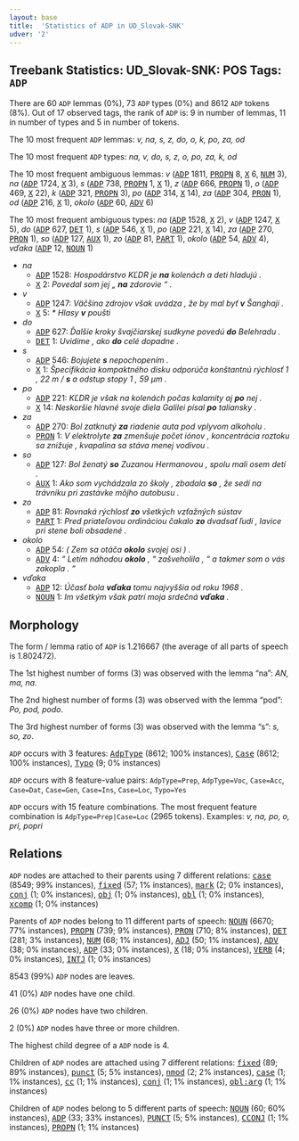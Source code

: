 ```yaml
---
layout: base
title:  'Statistics of ADP in UD_Slovak-SNK'
udver: '2'
---
```


## Treebank Statistics: UD_Slovak-SNK: POS Tags: `ADP`

There are 60 `ADP` lemmas (0%), 73 `ADP` types (0%) and 8612 `ADP` tokens (8%).
Out of 17 observed tags, the rank of `ADP` is: 9 in number of lemmas, 11 in number of types and 5 in number of tokens.

The 10 most frequent `ADP` lemmas: <em>v, na, s, z, do, o, k, po, za, od</em>

The 10 most frequent `ADP` types:  <em>na, v, do, s, z, o, po, za, k, od</em>

The 10 most frequent ambiguous lemmas: <em>v</em> (<tt><a href="sk_snk-pos-ADP.html">ADP</a></tt> 1811, <tt><a href="sk_snk-pos-PROPN.html">PROPN</a></tt> 8, <tt><a href="sk_snk-pos-X.html">X</a></tt> 6, <tt><a href="sk_snk-pos-NUM.html">NUM</a></tt> 3), <em>na</em> (<tt><a href="sk_snk-pos-ADP.html">ADP</a></tt> 1724, <tt><a href="sk_snk-pos-X.html">X</a></tt> 3), <em>s</em> (<tt><a href="sk_snk-pos-ADP.html">ADP</a></tt> 738, <tt><a href="sk_snk-pos-PROPN.html">PROPN</a></tt> 1, <tt><a href="sk_snk-pos-X.html">X</a></tt> 1), <em>z</em> (<tt><a href="sk_snk-pos-ADP.html">ADP</a></tt> 666, <tt><a href="sk_snk-pos-PROPN.html">PROPN</a></tt> 1), <em>o</em> (<tt><a href="sk_snk-pos-ADP.html">ADP</a></tt> 469, <tt><a href="sk_snk-pos-X.html">X</a></tt> 22), <em>k</em> (<tt><a href="sk_snk-pos-ADP.html">ADP</a></tt> 321, <tt><a href="sk_snk-pos-PROPN.html">PROPN</a></tt> 3), <em>po</em> (<tt><a href="sk_snk-pos-ADP.html">ADP</a></tt> 314, <tt><a href="sk_snk-pos-X.html">X</a></tt> 14), <em>za</em> (<tt><a href="sk_snk-pos-ADP.html">ADP</a></tt> 304, <tt><a href="sk_snk-pos-PRON.html">PRON</a></tt> 1), <em>od</em> (<tt><a href="sk_snk-pos-ADP.html">ADP</a></tt> 216, <tt><a href="sk_snk-pos-X.html">X</a></tt> 1), <em>okolo</em> (<tt><a href="sk_snk-pos-ADP.html">ADP</a></tt> 60, <tt><a href="sk_snk-pos-ADV.html">ADV</a></tt> 6)

The 10 most frequent ambiguous types:  <em>na</em> (<tt><a href="sk_snk-pos-ADP.html">ADP</a></tt> 1528, <tt><a href="sk_snk-pos-X.html">X</a></tt> 2), <em>v</em> (<tt><a href="sk_snk-pos-ADP.html">ADP</a></tt> 1247, <tt><a href="sk_snk-pos-X.html">X</a></tt> 5), <em>do</em> (<tt><a href="sk_snk-pos-ADP.html">ADP</a></tt> 627, <tt><a href="sk_snk-pos-DET.html">DET</a></tt> 1), <em>s</em> (<tt><a href="sk_snk-pos-ADP.html">ADP</a></tt> 546, <tt><a href="sk_snk-pos-X.html">X</a></tt> 1), <em>po</em> (<tt><a href="sk_snk-pos-ADP.html">ADP</a></tt> 221, <tt><a href="sk_snk-pos-X.html">X</a></tt> 14), <em>za</em> (<tt><a href="sk_snk-pos-ADP.html">ADP</a></tt> 270, <tt><a href="sk_snk-pos-PRON.html">PRON</a></tt> 1), <em>so</em> (<tt><a href="sk_snk-pos-ADP.html">ADP</a></tt> 127, <tt><a href="sk_snk-pos-AUX.html">AUX</a></tt> 1), <em>zo</em> (<tt><a href="sk_snk-pos-ADP.html">ADP</a></tt> 81, <tt><a href="sk_snk-pos-PART.html">PART</a></tt> 1), <em>okolo</em> (<tt><a href="sk_snk-pos-ADP.html">ADP</a></tt> 54, <tt><a href="sk_snk-pos-ADV.html">ADV</a></tt> 4), <em>vďaka</em> (<tt><a href="sk_snk-pos-ADP.html">ADP</a></tt> 12, <tt><a href="sk_snk-pos-NOUN.html">NOUN</a></tt> 1)


* <em>na</em>
  * <tt><a href="sk_snk-pos-ADP.html">ADP</a></tt> 1528: <em>Hospodárstvo KĽDR je <b>na</b> kolenách a deti hladujú .</em>
  * <tt><a href="sk_snk-pos-X.html">X</a></tt> 2: <em>Povedal som jej „ <b>na</b> zdorovie “ .</em>
* <em>v</em>
  * <tt><a href="sk_snk-pos-ADP.html">ADP</a></tt> 1247: <em>Väčšina zdrojov však uvádza , že by mal byť <b>v</b> Šanghaji .</em>
  * <tt><a href="sk_snk-pos-X.html">X</a></tt> 5: <em>* Hlasy <b>v</b> poušti</em>
* <em>do</em>
  * <tt><a href="sk_snk-pos-ADP.html">ADP</a></tt> 627: <em>Ďalšie kroky švajčiarskej sudkyne povedú <b>do</b> Belehradu .</em>
  * <tt><a href="sk_snk-pos-DET.html">DET</a></tt> 1: <em>Uvidíme , ako <b>do</b> celé dopadne .</em>
* <em>s</em>
  * <tt><a href="sk_snk-pos-ADP.html">ADP</a></tt> 546: <em>Bojujete <b>s</b> nepochopením .</em>
  * <tt><a href="sk_snk-pos-X.html">X</a></tt> 1: <em>Špecifikácia kompaktného disku odporúča konštantnú rýchlosť 1 , 22 m / <b>s</b> a odstup stopy 1 , 59 μm .</em>
* <em>po</em>
  * <tt><a href="sk_snk-pos-ADP.html">ADP</a></tt> 221: <em>KĽDR je však na kolenách počas kalamity aj <b>po</b> nej .</em>
  * <tt><a href="sk_snk-pos-X.html">X</a></tt> 14: <em>Neskoršie hlavné svoje diela Galilei písal <b>po</b> taliansky .</em>
* <em>za</em>
  * <tt><a href="sk_snk-pos-ADP.html">ADP</a></tt> 270: <em>Bol zatknutý <b>za</b> riadenie auta pod vplyvom alkoholu .</em>
  * <tt><a href="sk_snk-pos-PRON.html">PRON</a></tt> 1: <em>V elektrolyte <b>za</b> zmenšuje počet iónov , koncentrácia roztoku sa znižuje , kvapalina sa stáva menej vodivou .</em>
* <em>so</em>
  * <tt><a href="sk_snk-pos-ADP.html">ADP</a></tt> 127: <em>Bol ženatý <b>so</b> Zuzanou Hermanovou , spolu mali osem detí .</em>
  * <tt><a href="sk_snk-pos-AUX.html">AUX</a></tt> 1: <em>Ako som vychádzala zo školy , zbadala <b>so</b> , že sedí na trávniku pri zastávke môjho autobusu .</em>
* <em>zo</em>
  * <tt><a href="sk_snk-pos-ADP.html">ADP</a></tt> 81: <em>Rovnaká rýchlosť <b>zo</b> všetkých vzťažných sústav</em>
  * <tt><a href="sk_snk-pos-PART.html">PART</a></tt> 1: <em>Pred priateľovou ordináciou čakalo <b>zo</b> dvadsať ľudí , lavice pri stene boli obsadené .</em>
* <em>okolo</em>
  * <tt><a href="sk_snk-pos-ADP.html">ADP</a></tt> 54: <em>( Zem sa otáča <b>okolo</b> svojej osi ) .</em>
  * <tt><a href="sk_snk-pos-ADV.html">ADV</a></tt> 4: <em>“ Letím náhodou <b>okolo</b> , “ zašveholila , “ a takmer som o vás zakopla . “</em>
* <em>vďaka</em>
  * <tt><a href="sk_snk-pos-ADP.html">ADP</a></tt> 12: <em>Účasť bola <b>vďaka</b> tomu najvyššia od roku 1968 .</em>
  * <tt><a href="sk_snk-pos-NOUN.html">NOUN</a></tt> 1: <em>Im všetkým však patrí moja srdečná <b>vďaka</b> .</em>

## Morphology

The form / lemma ratio of `ADP` is 1.216667 (the average of all parts of speech is 1.802472).

The 1st highest number of forms (3) was observed with the lemma “na”: <em>AN, ma, na</em>.

The 2nd highest number of forms (3) was observed with the lemma “pod”: <em>Po, pod, podo</em>.

The 3rd highest number of forms (3) was observed with the lemma “s”: <em>s, so, zo</em>.

`ADP` occurs with 3 features: <tt><a href="sk_snk-feat-AdpType.html">AdpType</a></tt> (8612; 100% instances), <tt><a href="sk_snk-feat-Case.html">Case</a></tt> (8612; 100% instances), <tt><a href="sk_snk-feat-Typo.html">Typo</a></tt> (9; 0% instances)

`ADP` occurs with 8 feature-value pairs: `AdpType=Prep`, `AdpType=Voc`, `Case=Acc`, `Case=Dat`, `Case=Gen`, `Case=Ins`, `Case=Loc`, `Typo=Yes`

`ADP` occurs with 15 feature combinations.
The most frequent feature combination is `AdpType=Prep|Case=Loc` (2965 tokens).
Examples: <em>v, na, po, o, pri, popri</em>


## Relations

`ADP` nodes are attached to their parents using 7 different relations: <tt><a href="sk_snk-dep-case.html">case</a></tt> (8549; 99% instances), <tt><a href="sk_snk-dep-fixed.html">fixed</a></tt> (57; 1% instances), <tt><a href="sk_snk-dep-mark.html">mark</a></tt> (2; 0% instances), <tt><a href="sk_snk-dep-conj.html">conj</a></tt> (1; 0% instances), <tt><a href="sk_snk-dep-obj.html">obj</a></tt> (1; 0% instances), <tt><a href="sk_snk-dep-obl.html">obl</a></tt> (1; 0% instances), <tt><a href="sk_snk-dep-xcomp.html">xcomp</a></tt> (1; 0% instances)

Parents of `ADP` nodes belong to 11 different parts of speech: <tt><a href="sk_snk-pos-NOUN.html">NOUN</a></tt> (6670; 77% instances), <tt><a href="sk_snk-pos-PROPN.html">PROPN</a></tt> (739; 9% instances), <tt><a href="sk_snk-pos-PRON.html">PRON</a></tt> (710; 8% instances), <tt><a href="sk_snk-pos-DET.html">DET</a></tt> (281; 3% instances), <tt><a href="sk_snk-pos-NUM.html">NUM</a></tt> (68; 1% instances), <tt><a href="sk_snk-pos-ADJ.html">ADJ</a></tt> (50; 1% instances), <tt><a href="sk_snk-pos-ADV.html">ADV</a></tt> (38; 0% instances), <tt><a href="sk_snk-pos-ADP.html">ADP</a></tt> (33; 0% instances), <tt><a href="sk_snk-pos-X.html">X</a></tt> (18; 0% instances), <tt><a href="sk_snk-pos-VERB.html">VERB</a></tt> (4; 0% instances), <tt><a href="sk_snk-pos-INTJ.html">INTJ</a></tt> (1; 0% instances)

8543 (99%) `ADP` nodes are leaves.

41 (0%) `ADP` nodes have one child.

26 (0%) `ADP` nodes have two children.

2 (0%) `ADP` nodes have three or more children.

The highest child degree of a `ADP` node is 4.

Children of `ADP` nodes are attached using 7 different relations: <tt><a href="sk_snk-dep-fixed.html">fixed</a></tt> (89; 89% instances), <tt><a href="sk_snk-dep-punct.html">punct</a></tt> (5; 5% instances), <tt><a href="sk_snk-dep-nmod.html">nmod</a></tt> (2; 2% instances), <tt><a href="sk_snk-dep-case.html">case</a></tt> (1; 1% instances), <tt><a href="sk_snk-dep-cc.html">cc</a></tt> (1; 1% instances), <tt><a href="sk_snk-dep-conj.html">conj</a></tt> (1; 1% instances), <tt><a href="sk_snk-dep-obl-arg.html">obl:arg</a></tt> (1; 1% instances)

Children of `ADP` nodes belong to 5 different parts of speech: <tt><a href="sk_snk-pos-NOUN.html">NOUN</a></tt> (60; 60% instances), <tt><a href="sk_snk-pos-ADP.html">ADP</a></tt> (33; 33% instances), <tt><a href="sk_snk-pos-PUNCT.html">PUNCT</a></tt> (5; 5% instances), <tt><a href="sk_snk-pos-CCONJ.html">CCONJ</a></tt> (1; 1% instances), <tt><a href="sk_snk-pos-PROPN.html">PROPN</a></tt> (1; 1% instances)

